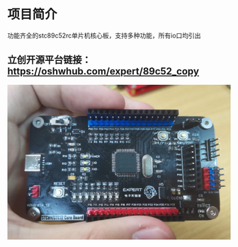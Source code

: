 # 项目简介
功能齐全的stc89c52rc单片机核心板，支持多种功能，所有io口均引出
## 立创开源平台链接：https://oshwhub.com/expert/89c52_copy
![在这里插入图片描述](picture/5tWKvq7XPJnyzfxLQahjvPZsRGwXF6wkMBQEnq6U.jpeg)
